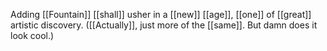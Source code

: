 Adding [[Fountain]] [[shall]] usher in a [[new]] [[age]], [[one]] of [[great]] artistic discovery. ([[Actually]], just more of the [[same]]. But damn does it look cool.)